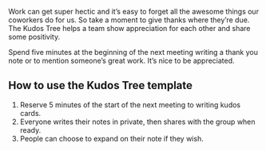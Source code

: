 Work can get super hectic and it’s easy to forget all the awesome things our coworkers do for us. So take a moment to give thanks where they’re due. The Kudos Tree helps a team show appreciation for each other and share some positivity.

Spend five minutes at the beginning of the next meeting writing a thank you note or to mention someone’s great work. It’s nice to be appreciated.

How to use the Kudos Tree template
----------------------------------

1.  Reserve 5 minutes of the start of the next meeting to writing kudos cards.
2.  Everyone writes their notes in private, then shares with the group when ready.
3.  People can choose to expand on their note if they wish.